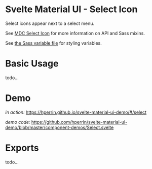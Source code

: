 # Svelte Material UI - Select Icon

Select icons appear next to a select menu.

See [MDC Select Icon](https://material.io/develop/web/components/input-controls/select-menus/icon/) for more information on API and Sass mixins.

See [the Sass variable file](https://github.com/material-components/material-components-web/blob/v3.1.1/packages/mdc-select/icon/_variables.scss) for styling variables.

# Basic Usage

todo...

# Demo

*in action:* https://hperrin.github.io/svelte-material-ui-demo/#/select

*demo code:* https://github.com/hperrin/svelte-material-ui-demo/blob/master/component-demos/Select.svelte

# Exports

todo...